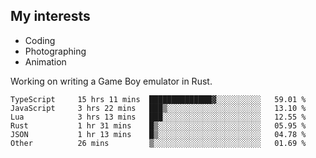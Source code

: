 ## My interests

- Coding
- Photographing
- Animation

Working on writing a Game Boy emulator in Rust.

<!--START_SECTION:waka-->

```text
TypeScript     15 hrs 11 mins  ██████████████▓░░░░░░░░░░   59.01 %
JavaScript     3 hrs 22 mins   ███▒░░░░░░░░░░░░░░░░░░░░░   13.10 %
Lua            3 hrs 13 mins   ███░░░░░░░░░░░░░░░░░░░░░░   12.55 %
Rust           1 hr 31 mins    █▒░░░░░░░░░░░░░░░░░░░░░░░   05.95 %
JSON           1 hr 13 mins    █▒░░░░░░░░░░░░░░░░░░░░░░░   04.78 %
Other          26 mins         ▒░░░░░░░░░░░░░░░░░░░░░░░░   01.69 %
```

<!--END_SECTION:waka-->
